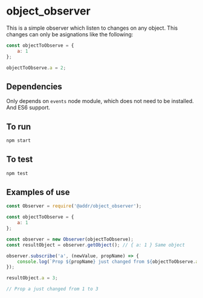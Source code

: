 # object_observer

This is a simple observer which listen to changes on any object. This changes can only be asignations like the following:

```js
const objectToObserve = {
    a: 1
};

objectToObserve.a = 2;
```

## Dependencies

Only depends on ``events`` node module, which does not need to be installed. And ES6 support.

## To run

```sh
npm start
```

## To test

```sh
npm test
```

## Examples of use

```js
const Observer = require('@addr/object_observer');

const objectToObserve = {
    a: 1
};

const observer = new Observer(objectToObserve);
const resultObject = observer.getObject(); // { a: 1 } Same object

observer.subscribe('a', (newValue, propName) => {
    console.log(`Prop ${propName} just changed from ${objectToObserve.a} to ${newValue}`);
});

resultObject.a = 3;

// Prop a just changed from 1 to 3
```